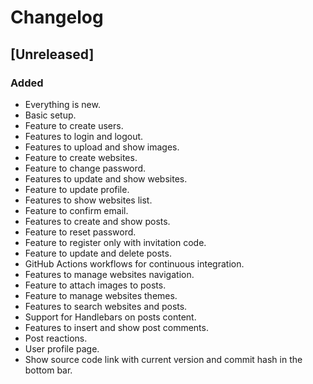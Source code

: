 # Changelog

## [Unreleased]

### Added

- Everything is new.
- Basic setup.
- Feature to create users.
- Features to login and logout.
- Features to upload and show images.
- Feature to create websites.
- Feature to change password.
- Features to update and show websites.
- Feature to update profile.
- Features to show websites list.
- Feature to confirm email.
- Features to create and show posts.
- Feature to reset password.
- Feature to register only with invitation code.
- Feature to update and delete posts.
- GitHub Actions workflows for continuous integration.
- Features to manage websites navigation.
- Feature to attach images to posts.
- Feature to manage websites themes.
- Features to search websites and posts.
- Support for Handlebars on posts content.
- Features to insert and show post comments.
- Post reactions.
- User profile page.
- Show source code link with current version and commit hash in the bottom bar.

